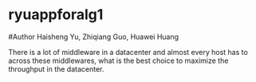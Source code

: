 # ryuappforalg1

#Author Haisheng Yu, Zhiqiang Guo, Huawei Huang

There is a lot of middleware in a datacenter and almost every host has to across these middlewares, 
what is the best choice to maximize the throughput in the datacenter.

